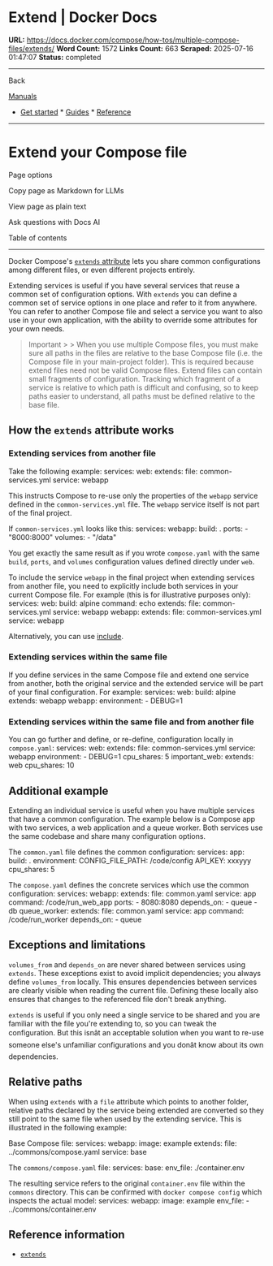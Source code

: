 # Extend | Docker Docs

**URL:** https://docs.docker.com/compose/how-tos/multiple-compose-files/extends/
**Word Count:** 1572
**Links Count:** 663
**Scraped:** 2025-07-16 01:47:07
**Status:** completed

---

Back

[Manuals](https://docs.docker.com/manuals/)

  * [Get started](https://docs.docker.com/get-started/)   * [Guides](https://docs.docker.com/guides/)   * [Reference](https://docs.docker.com/reference/)

* * *

# Extend your Compose file

Page options

Copy page as Markdown for LLMs

View page as plain text

Ask questions with Docs AI

Table of contents

* * *

Docker Compose's [`extends` attribute](https://docs.docker.com/reference/compose-file/services/#extends) lets you share common configurations among different files, or even different projects entirely.

Extending services is useful if you have several services that reuse a common set of configuration options. With `extends` you can define a common set of service options in one place and refer to it from anywhere. You can refer to another Compose file and select a service you want to also use in your own application, with the ability to override some attributes for your own needs.

> Important >  > When you use multiple Compose files, you must make sure all paths in the files are relative to the base Compose file \(i.e. the Compose file in your main-project folder\). This is required because extend files need not be valid Compose files. Extend files can contain small fragments of configuration. Tracking which fragment of a service is relative to which path is difficult and confusing, so to keep paths easier to understand, all paths must be defined relative to the base file.

## How the `extends` attribute works

### Extending services from another file

Take the following example:               services:       web:         extends:           file: common-services.yml           service: webapp

This instructs Compose to re-use only the properties of the `webapp` service defined in the `common-services.yml` file. The `webapp` service itself is not part of the final project.

If `common-services.yml` looks like this:               services:       webapp:         build: .         ports:           - "8000:8000"         volumes:           - "/data"

You get exactly the same result as if you wrote `compose.yaml` with the same `build`, `ports`, and `volumes` configuration values defined directly under `web`.

To include the service `webapp` in the final project when extending services from another file, you need to explicitly include both services in your current Compose file. For example \(this is for illustrative purposes only\):               services:       web:         build: alpine         command: echo         extends:           file: common-services.yml           service: webapp       webapp:         extends:           file: common-services.yml           service: webapp

Alternatively, you can use [include](https://docs.docker.com/compose/how-tos/multiple-compose-files/include/).

### Extending services within the same file

If you define services in the same Compose file and extend one service from another, both the original service and the extended service will be part of your final configuration. For example:               services:       web:         build: alpine         extends: webapp       webapp:         environment:           - DEBUG=1

### Extending services within the same file and from another file

You can go further and define, or re-define, configuration locally in `compose.yaml`:               services:       web:         extends:           file: common-services.yml           service: webapp         environment:           - DEBUG=1         cpu_shares: 5            important_web:         extends: web         cpu_shares: 10

## Additional example

Extending an individual service is useful when you have multiple services that have a common configuration. The example below is a Compose app with two services, a web application and a queue worker. Both services use the same codebase and share many configuration options.

The `common.yaml` file defines the common configuration:               services:       app:         build: .         environment:           CONFIG_FILE_PATH: /code/config           API_KEY: xxxyyy         cpu_shares: 5

The `compose.yaml` defines the concrete services which use the common configuration:               services:       webapp:         extends:           file: common.yaml           service: app         command: /code/run_web_app         ports:           - 8080:8080         depends_on:           - queue           - db            queue_worker:         extends:           file: common.yaml           service: app         command: /code/run_worker         depends_on:           - queue

## Exceptions and limitations

`volumes_from` and `depends_on` are never shared between services using `extends`. These exceptions exist to avoid implicit dependencies; you always define `volumes_from` locally. This ensures dependencies between services are clearly visible when reading the current file. Defining these locally also ensures that changes to the referenced file don't break anything.

`extends` is useful if you only need a single service to be shared and you are familiar with the file you're extending to, so you can tweak the configuration. But this isnât an acceptable solution when you want to re-use someone else's unfamiliar configurations and you donât know about its own dependencies.

## Relative paths

When using `extends` with a `file` attribute which points to another folder, relative paths declared by the service being extended are converted so they still point to the same file when used by the extending service. This is illustrated in the following example:

Base Compose file:               services:       webapp:         image: example         extends:           file: ../commons/compose.yaml           service: base

The `commons/compose.yaml` file:               services:       base:         env_file: ./container.env

The resulting service refers to the original `container.env` file within the `commons` directory. This can be confirmed with `docker compose config` which inspects the actual model:               services:       webapp:         image: example         env_file:            - ../commons/container.env

## Reference information

  * [`extends`](https://docs.docker.com/reference/compose-file/services/#extends)